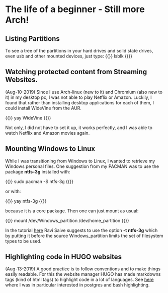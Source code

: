 # The life of a beginner - Still more Arch!

## Listing Partitions 
To see a tree of the partitions in your
hard drives and solid state drives, even
usb and other mounted devices, just type:
{{<highlight bash>}}
    lsblk
{{</highlight>}}
## Watching protected content from Streaming Websites.
(Aug-10-2019) Since I use Arch-linux 
(new to it) and Chromium (also new to it) 
in my desktop pc,  I was not able to play 
Netflix or Amazon. Luckily, 
I found that rather than installing
desktop applications for each of them, 
I could install WideVine from the AUR.

{{<highlight bash>}}
   yay WideVine
{{</highlight>}}

Not only, I did not have to set it up, 
it works perfectly, and I was able to
watch Netflix and Amazon movies again.

## Mounting Windows to Linux
While I was transitioning from Windows 
to Linux, I wanted to retrieve my
Windows personal files. One suggestion from 
my PACMAN was to use the package **ntfs-3g**
installed with:

 {{<highlight bash>}}
   sudo pacman -S ntfs-3g
{{</highlight>}}

or with:
    
 {{<highlight bash>}}
   yay ntfs-3g
{{</highlight>}}

because it is a core package. Then one
can just mount as usual:

{{<highlight bash>}}
    mount /dev/Windows_partition /dev/home_partition
{{</highlight>}}

In the tutorial
[here](https://www.tecmint.com/how-do-i-access-or-mount-windows-ntfs-partition-in-linux/)
Ravi Saive suggests to use the option **-t ntfs-3g** which by putting it before
the source Windows_partition limits the set of filesystem types to be used. 

## Highlighting code in HUGO websites

(Aug-13-2019) A good practice is to follow conventions and to make things easily readable. 
For this the website manager HUGO has made markdowns tags (kind of html tags)
to highlight code in a lot of languages. See [here](https://gohugo.io/content-management/syntax-highlighting/)
where I was in particular interested in postgres and bash highlighting.

<!--
## Fast History Search in the Z-shell
Look at [here](https://unix.stackexchange.com/questions/97843/how-can-i-search-history-with-text-already-entered-at-the-prompt-in-zsh)

Since I am using kitty per suggestion of my ZEN, rather than going to
**.zshrc** which is in my user directory **/home/username**, I will write these
commands in **.config/kitty/kitty.conf**
-->





